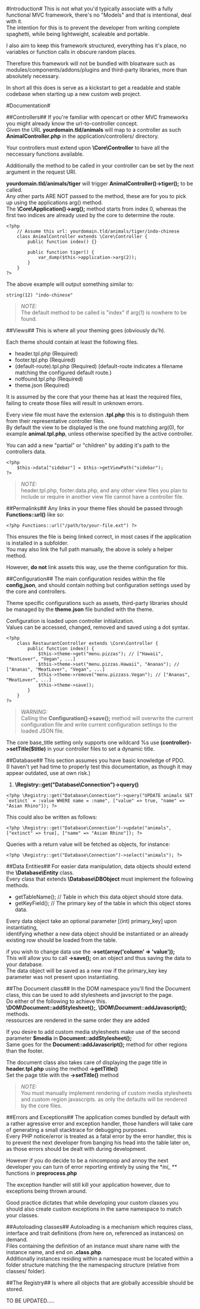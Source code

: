 #Introduction#
This is not what you'd typically associate with a fully functional MVC framework, there's no "Models" and that is intentional, deal with it.  
The intention for this is to prevent the developer from writing complete spaghetti, while being lightweight, scaleable and portable.  

I also aim to keep this framework structured, everything has it's place, no variables or function calls in obscure random places.  

Therefore this framework will not be bundled with bloatware such as modules/components/addons/plugins and third-party libraries, more than absolutely necessary.  

In short all this does is serve as a kickstart to get a readable and stable codebase when starting up a new custom web project.

#Documentation#

##Controllers##
If you're familiar with opencart or other MVC frameworks you might already know the url-to-controller concept.  
Given the URL **yourdomain.tld/animals** will map to a controller as such **AnimalController.php** in the application/controllers/ directory.  

Your controllers must extend upon **\Core\Controller** to have all the neccessary functions available.

Additionally the method to be called in your controller can be set by the next argument in the request URI.

**yourdomain.tld/animals/tiger** will trigger **AnimalController()->tiger();** to be called.  
Any other parts ARE NOT passed to the method, these are for you to pick up using the applications arg() method.  
The **\Core\Application()->arg();** method starts from index 0, whereas the first two indices are already used by the core to determine the route.  

```
<?php
	// Assume this url: yourdomain.tld/animals/tiger/indo-chinese
	class AnimalController extends \Core\Controller {
		public function index() {}

		public function tiger() {
			var_dump($this->application->arg(2));
		}
	}
?>
```

The above example will output something similar to:  

```
string(12) "indo-chinese"
```

> *NOTE:*  
> The default method to be called is "index" if arg(1) is nowhere to be found.  

##Views##
This is where all your theming goes (obviously du'h).  

Each theme should contain at least the following files.  

- header.tpl.php (Required)  
- footer.tpl.php (Required)  
- (default-route).tpl.php (Required) (default-route indicates a filename matching the configured default route.)  
- notfound.tpl.php (Required)  
- theme.json (Required)

It is assumed by the core that your theme has at least the required files, failing to create those files will result in unknown errors.  
  
Every view file must have the extension **.tpl.php** this is to distinguish them from their representative controller files.  
By default the view to be displayed is the one found matching arg(0), for example **animal.tpl.php**, unless otherwise specified by the active controller.

You can add a new "partial" or "children" by adding it's path to the controllers data.
```
<?php
	$this->data["sidebar"] = $this->getViewPath("sidebar");
?>
```

> *NOTE:*  
> header.tpl.php, footer.data.php, and any other view files you plan to include or require in another view file cannot have a controller file.  

##Permalinks##
Any links in your theme files should be passed through **Functions::url()** like so: 
```
<?php Functions::url("/path/to/your-file.ext") ?>
```
This ensures the file is being linked correct, in most cases if the application is installed in a subfolder.  
You may also link the full path manually, the above is solely a helper method.  

However, **do not** link assets this way, use the theme configuration for this.  

##Configuration##
The main configuration resides within the file **config,json**, and should contain nothing but configuration settings used by the core and controllers.  

Theme specific configurations such as assets, third-party libraries should be managed by the **theme.json** file bundled with the theme.  

Configuration is loaded upon controller initialization.  
Values can be accessed, changed, removed and saved using a dot syntax.  
```
<?php
	class RestaurantController extends \Core\Controller {
		public function index() {
			$this->theme->get("menu.pizzas"); // ["Hawaii", "MeatLover", "Vegan", ...]
			$this->theme->set("menu.pizzas.Hawaii", "Ananas"); // ["Ananas", "MeatLover", "Vegan", ...]
			$this->theme->remove("menu.pizzass.Vegan"); // ["Ananas", "MeatLover", ...]
			$this->theme->save();
		}
	}
?>
```

> *WARNING:*  
> Calling the **Configuration()->save();** method will overwrite the current configuration file and write current configuration settings to the loaded JSON file.  

The core base_title setting only supports one wildcard %s use **(controller)->setTitle($title)** in your controller files to set a dynamic title.  

##Database##
This section assumes you have basic knowledge of PDO.  
(I haven't yet had time to properly test this documentation, as though it may appear outdated, use at own risk.)

1. **\Registry::get("Database\Connection")->query()**  

```
<?php \Registry::get("Database\Connection")->query("UPDATE animals SET `extinct` = :value WHERE name = :name", ["value" => true, "name" => "Asian Rhino"]); ?>
```   

This could also be written as follows:  
```
<?php \Registry::get("Database\Connection")->update("animals", ["extinct" => true], ["name" => "Asian Rhino"]); ?>
```

Queries with a return value will be fetched as objects, for instance:  
```
<?php \Registry::get("Database\Connection")->select("animals"); ?>
```

##Data Entities##
For easier data manipulation, data objects should extend the **\Database\Entity** class.  
Every class that extends **\Database\DBObject** must implement the following methods.  

- getTableName(); // Table in which this data object should store data.  
- getKeyField(); // The primary key of the table in which this object stores data.  

Every data object take an optional parameter [(int) primary_key] upon instantiating,  
identifying whether a new data object should be instantiated or an already existing row should be loaded from the table.  

if you wish to change data use the **->set(array('column' => 'value'));**  
This will allow you to call **->save();** on an object and thus saving the data to your database.  
The data object will be saved as a new row if the primary_key key parameter was not present upon instantiating.  

##The Document class##
In the DOM namespace you'll find the Document class, this can be used to add stylesheets and javscript to the page.  
Do either of the following to achieve this.  
**\DOM\Document::addStylesheet();**, **\DOM\Document::addJavascript();** methods.  
ressources are rendered in the same order they are added  
  
If you desire to add custom media stylesheets make use of the second parameter **$media** in **Document::addStylesheet();**  
Same goes for the **Document::addJavascript();** method for other regions than the footer.  

The document class also takes care of displaying the page title in **header.tpl.php** using the method **->getTitle()**    
Set the page title with the **->setTitle()** method  

> *NOTE:*  
> You must manually implement rendering of custom media stylesheets and custom region javascripts. as only the defaults will be rendered by the core files.  
  
##Errors and Exceptions##
The application comes bundled by default with a rather agressive error and exception handler, those handlers will take care of generating a small stacktrace for debugging purposes.  
Every PHP notice/error is treated as a fatal error by the error handler, this is to prevent the next developer from banging his head into the table later on, as those errors should be dealt with during development.  
  
However if you do decide to be a nincompoop and annoy the next developer you can turn of error reporting entirely by using the **ini_* ** functions in **preprocess.php**

The exception handler will still kill your application however, due to exceptions being thrown around.  

Good practice dictates that while developing your custom classes you should also create custom exceptions in the same namespace to match your classes.  

##Autoloading classes##
Autoloading is a mechanism which requires class, interface and trait definitions (from here on, referenced as instances) on demand.  
Files containing the definition of an instance must share name with the instance name, and end on **.class.php**.  
Additionally instances residing within a namespace must be located within a folder structure matching the the namespacing structure (relative from classes/ folder).  

##The Registry##
Is where all objects that are globally accessible should be stored.  

TO BE UPDATED.....